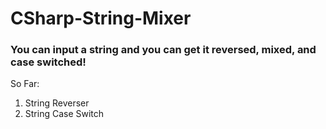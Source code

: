 # CSharp-String-Mixer
### You can input a string and you can get it reversed, mixed, and case switched!

So Far:
1. String Reverser
2. String Case Switch
